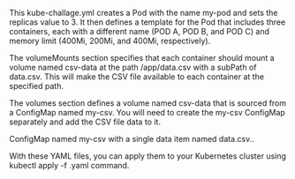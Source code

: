 This kube-challage.yml creates a Pod with the name my-pod and sets the replicas value to 3. 
It then defines a template for the Pod that includes three containers, each with a different name (POD A, POD B, and POD C) 
and memory limit (400Mi, 200Mi, and 400Mi, respectively).

The volumeMounts section specifies that each container should mount a volume named 
csv-data at the path /app/data.csv with a subPath of data.csv. This will make the CSV file available 
to each container at the specified path.

The volumes section defines a volume named csv-data that is sourced from a ConfigMap named my-csv. 
You will need to create the my-csv ConfigMap separately and add the CSV file data to it.

ConfigMap named my-csv with a single data item named data.csv..

With these YAML files, you can apply them to your Kubernetes cluster using kubectl apply -f <filename>.yaml command.
